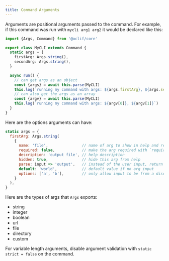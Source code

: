 ```yaml
---
title: Command Arguments
---
```


Arguments are positional arguments passed to the command. For example, if this command was run with `mycli arg1 arg2` it would be declared like this:

```typescript
import {Args, Command} from '@oclif/core'

export class MyCLI extends Command {
  static args = {
    firstArg: Args.string(),
    secondArg: Args.string(),
  }

  async run() {
    // can get args as an object
    const {args} = await this.parse(MyCLI)
    this.log(`running my command with args: ${args.firstArg}, ${args.secondArg}`)
    // can also get the args as an array
    const {argv} = await this.parse(MyCLI)
    this.log(`running my command with args: ${argv[0]}, ${argv[1]}`)
  }
}
```

Here are the options arguments can have:
```js
static args = {
  firstArg: Args.string(
    {
      name: 'file',               // name of arg to show in help and reference with args[name]
      required: false,            // make the arg required with `required: true`
      description: 'output file', // help description
      hidden: true,               // hide this arg from help
      parse: input => 'output',   // instead of the user input, return a different value
      default: 'world',           // default value if no arg input
      options: ['a', 'b'],        // only allow input to be from a discrete set
    }
  ),
}
```

Here are the types of args that `Args` exports:
- string
- integer
- boolean
- url
- file
- directory
- custom

For variable length arguments, disable argument validation with `static strict = false` on the command.
